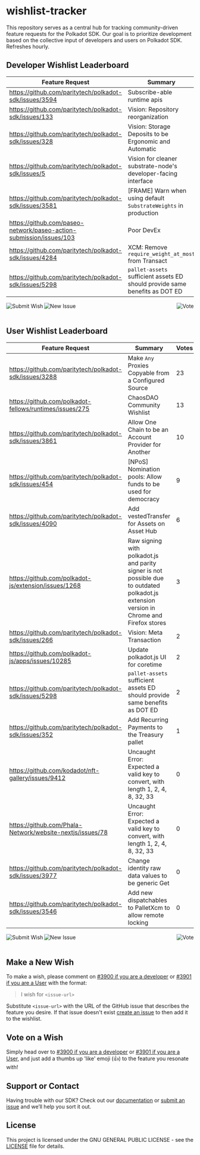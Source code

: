 # wishlist-tracker

This repository serves as a central hub for tracking community-driven feature requests for the Polkadot SDK. Our goal is to prioritize development based on the collective input of developers and users on Polkadot SDK. Refreshes hourly.

## Developer Wishlist Leaderboard

<!-- LEADERBOARD_DEV:START -->
| Feature Request | Summary | Votes |
| --- | --- | --- |
| https://github.com/paritytech/polkadot-sdk/issues/3594 | Subscribe-able runtime apis | 4 |
| https://github.com/paritytech/polkadot-sdk/issues/133 | Vision: Repository reorganization | 2 |
| https://github.com/paritytech/polkadot-sdk/issues/328 | Vision: Storage Deposits to be Ergonomic and Automatic | 2 |
| https://github.com/paritytech/polkadot-sdk/issues/5 | Vision for cleaner substrate-node's developer-facing interface | 1 |
| https://github.com/paritytech/polkadot-sdk/issues/3581 | [FRAME] Warn when using default `SubstrateWeights` in production | 1 |
| https://github.com/paseo-network/paseo-action-submission/issues/103 | Poor DevEx | 1 |
| https://github.com/paritytech/polkadot-sdk/issues/4284 | XCM: Remove `require_weight_at_most` from Transact | 1 |
| https://github.com/paritytech/polkadot-sdk/issues/5298 | `pallet-assets` sufficient assets ED should provide same benefits as DOT ED | 0 |
<!-- LEADERBOARD_DEV:END -->

<a href="https://github.com/paritytech/polkadot-sdk/issues/3900">
  <img src="https://img.shields.io/badge/Submit%20Wish-e6007a" alt="Submit Wish" align="left"> 
</a>
<a href="https://github.com/paritytech/polkadot-sdk/issues/new/choose">
  <img src="https://img.shields.io/badge/New%20Issue-black" alt="New Issue" align="left">
</a>
<a href="https://github.com/paritytech/polkadot-sdk/issues/3900">
  <img src="https://img.shields.io/badge/Vote-e6007a" alt="Vote"  align="right"> 
</a>
<br><br>

## User Wishlist Leaderboard

<!-- LEADERBOARD_USER:START -->
| Feature Request | Summary | Votes |
| --- | --- | --- |
| https://github.com/paritytech/polkadot-sdk/issues/3288 | Make `Any` Proxies Copyable from a Configured Source | 23 |
| https://github.com/polkadot-fellows/runtimes/issues/275 | ChaosDAO Community Wishlist | 13 |
| https://github.com/paritytech/polkadot-sdk/issues/3861 | Allow One Chain to be an Account Provider for Another | 10 |
| https://github.com/paritytech/polkadot-sdk/issues/454 | [NPoS] Nomination pools: Allow funds to be used for democracy | 9 |
| https://github.com/paritytech/polkadot-sdk/issues/4090 | Add vestedTransfer for Assets on Asset Hub | 6 |
| https://github.com/polkadot-js/extension/issues/1268 | Raw signing with polkadot.js and parity signer is not possible due to outdated polkadot.js extension version in Chrome and Firefox stores | 3 |
| https://github.com/paritytech/polkadot-sdk/issues/266 | Vision: Meta Transaction | 2 |
| https://github.com/polkadot-js/apps/issues/10285 | Update polkadot.js UI for coretime | 2 |
| https://github.com/paritytech/polkadot-sdk/issues/5298 | `pallet-assets` sufficient assets ED should provide same benefits as DOT ED | 2 |
| https://github.com/paritytech/polkadot-sdk/issues/352 | Add Recurring Payments to the Treasury pallet | 1 |
| https://github.com/kodadot/nft-gallery/issues/9412 | Uncaught Error: Expected a valid key to convert, with length 1, 2, 4, 8, 32, 33 | 0 |
| https://github.com/Phala-Network/website-nextjs/issues/78 | Uncaught Error: Expected a valid key to convert, with length 1, 2, 4, 8, 32, 33 | 0 |
| https://github.com/paritytech/polkadot-sdk/issues/3977 | Change identity raw data values to be generic Get<u32> | 0 |
| https://github.com/paritytech/polkadot-sdk/issues/3546 | Add new dispatchables to PalletXcm to allow remote locking  | 0 |
<!-- LEADERBOARD_USER:END -->

<a href="https://github.com/paritytech/polkadot-sdk/issues/3901">
  <img src="https://img.shields.io/badge/Submit%20Wish-e6007a" alt="Submit Wish" align="left"> 
</a>
<a href="https://github.com/paritytech/polkadot-sdk/issues/new/choose">
  <img src="https://img.shields.io/badge/New%20Issue-black" alt="New Issue" align="left">
</a>
<a href="https://github.com/paritytech/polkadot-sdk/issues/3901">
  <img src="https://img.shields.io/badge/Vote-e6007a" alt="Vote"  align="right"> 
</a>
<br><br>

## Make a New Wish
To make a wish, please comment on [#3900 if you are a developer](https://github.com/paritytech/polkadot-sdk/issues/3900) or [#3901 if you are a User](https://github.com/paritytech/polkadot-sdk/issues/3901) with the format:

> I wish for `<issue-url>`

Substitute `<issue-url>` with the URL of the GitHub issue that describes the feature you desire. If that issue doesn't exist [create an issue](https://github.com/paritytech/polkadot-sdk/issues) to then add it to the wishlist.

## Vote on a Wish
Simply head over to [#3900 if you are a developer](https://github.com/paritytech/polkadot-sdk/issues/3900) or [#3901 if you are a User](https://github.com/paritytech/polkadot-sdk/issues/3901), and just add a thumbs up 'like' emoji (👍) to the feature you resonate with!

## Support or Contact
Having trouble with our SDK? Check out our [documentation](https://paritytech.github.io/polkadot-sdk/master/polkadot_sdk_docs/) or [submit an issue](https://github.com/paritytech/polkadot-sdk/issues) and we’ll help you sort it out.

## License
This project is licensed under the GNU GENERAL PUBLIC LICENSE - see the [LICENSE](LICENSE.md) file for details.
